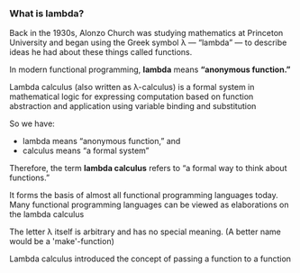 ### What is lambda?

Back in the 1930s, Alonzo Church was studying mathematics at Princeton University and
began using the Greek symbol λ — “lambda” — to describe ideas he had about these things called functions.

In modern functional programming, **lambda** means **“anonymous function.”**

Lambda calculus (also written as λ-calculus) is a formal system in mathematical logic
for expressing computation based on function abstraction and application using variable binding and substitution

So we have:

- lambda means “anonymous function,” and
- calculus means “a formal system”

Therefore, the term **lambda calculus** refers to “a formal way to think about functions.”

It forms the basis of almost all functional programming languages today. 
Many functional programming languages can be viewed as elaborations on the lambda calculus

The letter λ itself is arbitrary and has no special meaning.
(A better name would be a 'make'-function)

Lambda calculus introduced the concept of passing a function to a function

